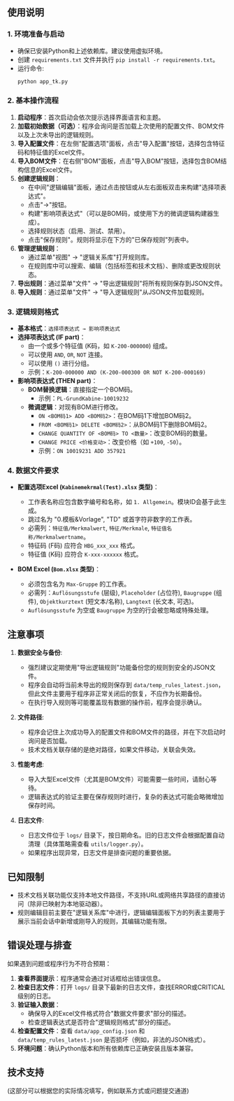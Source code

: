 ## 使用说明

### 1. 环境准备与启动
   - 确保已安装Python和上述依赖库。建议使用虚拟环境。
   - 创建 `requirements.txt` 文件并执行 `pip install -r requirements.txt`。
   - 运行命令:
     ```bash
     python app_tk.py
     ```

### 2. 基本操作流程
1.  **启动程序**：首次启动会依次提示选择界面语言和主题。
2.  **加载初始数据（可选）**：程序会询问是否加载上次使用的配置文件、BOM文件以及上次未导出的逻辑规则。
3.  **导入配置文件**：在左侧"配置选项"面板，点击"导入配置"按钮，选择包含特征码和特征值的Excel文件。
4.  **导入BOM文件**：在右侧"BOM"面板，点击"导入BOM"按钮，选择包含BOM结构信息的Excel文件。
5.  **创建逻辑规则**：
    *   在中间"逻辑编辑"面板，通过点击按钮或从左右面板双击来构建"选择项表达式"。
    *   点击"→"按钮。
    *   构建"影响项表达式"（可以是BOM码，或使用下方的微调逻辑构建器生成）。
    *   选择规则状态（启用、测试、禁用）。
    *   点击"保存规则"。规则将显示在下方的"已保存规则"列表中。
6.  **管理逻辑规则**：
    *   通过菜单"视图" -> "逻辑关系库"打开规则库。
    *   在规则库中可以搜索、编辑（包括标签和技术文档）、删除或更改规则状态。
7.  **导出规则**：通过菜单"文件" -> "导出逻辑规则"将所有规则保存到JSON文件。
8.  **导入规则**：通过菜单"文件" -> "导入逻辑规则"从JSON文件加载规则。

### 3. 逻辑规则格式
- **基本格式**：`选择项表达式 → 影响项表达式`
- **选择项表达式 (IF part)**：
  - 由一个或多个特征值 (K码，如 `K-200-000000`) 组成。
  - 可以使用 `AND`, `OR`, `NOT` 连接。
  - 可以使用 `()` 进行分组。
  - 示例：`K-200-000000 AND (K-200-000300 OR NOT K-200-000169)`
- **影响项表达式 (THEN part)**：
  - **BOM替换逻辑**：直接指定一个BOM码。
    - 示例：`PL-GrundKabine-10019232`
  - **微调逻辑**：对现有BOM进行修改。
    - `ON <BOM码1> ADD <BOM码2>`：在BOM码1下增加BOM码2。
    - `FROM <BOM码1> DELETE <BOM码2>`：从BOM码1下删除BOM码2。
    - `CHANGE QUANTITY OF <BOM码> TO <数量>`：改变BOM码的数量。
    - `CHANGE PRICE <价格变动>`：改变价格（如 `+100`, `-50`）。
    - 示例：`ON 10019231 ADD 357921`

### 4. 数据文件要求
- **配置选项Excel (`Kabinemekrmal(Test).xlsx` 类型)**：
  - 工作表名称应包含数字编号和名称，如 `1. Allgemein`。模块ID会基于此生成。
  - 跳过名为 "0.模板&Vorlage", "TD" 或首字符非数字的工作表。
  - 必需列：`特征值/Merkmalwert`, `特征/Merkmale`, `特征值名称/Merkmalwertname`。
  - 特征码 (F码) 应符合 `HBG_xxx_xxx` 格式。
  - 特征值 (K码) 应符合 `K-xxx-xxxxxx` 格式。

- **BOM Excel (`Bom.xlsx` 类型)**：
  - 必须包含名为 `Max-Gruppe` 的工作表。
  - 必需列：`Auflösungsstufe` (层级), `Placeholder` (占位符), `Baugruppe` (组件), `Objektkurztext` (短文本/名称), `Langtext` (长文本, 可选)。
  - `Auflösungsstufe` 为空或 `Baugruppe` 为空的行会被忽略或特殊处理。

## 注意事项

1.  **数据安全与备份**:
    *   强烈建议定期使用"导出逻辑规则"功能备份您的规则到安全的JSON文件。
    *   程序会自动将当前未导出的规则保存到 `data/temp_rules_latest.json`，但此文件主要用于程序非正常关闭后的恢复，不应作为长期备份。
    *   在执行导入规则等可能覆盖现有数据的操作前，程序会提示确认。

2.  **文件路径**:
    *   程序会记住上次成功导入的配置文件和BOM文件的路径，并在下次启动时询问是否加载。
    *   技术文档关联存储的是绝对路径，如果文件移动，关联会失效。

3.  **性能考虑**:
    *   导入大型Excel文件（尤其是BOM文件）可能需要一些时间，请耐心等待。
    *   逻辑表达式的验证主要在保存规则时进行，复杂的表达式可能会略微增加保存时间。

4.  **日志文件**:
    *   日志文件位于 `logs/` 目录下，按日期命名。旧的日志文件会根据配置自动清理（具体策略需查看 `utils/logger.py`）。
    *   如果程序出现异常，日志文件是排查问题的重要依据。

## 已知限制
-   技术文档关联功能仅支持本地文件路径，不支持URL或网络共享路径的直接访问（除非已映射为本地驱动器）。
-   规则编辑目前主要在"逻辑关系库"中进行，逻辑编辑面板下方的列表主要用于展示当前会话中新增或刚导入的规则，其编辑功能有限。

## 错误处理与排查

如果遇到问题或程序行为不符合预期：
1.  **查看界面提示**：程序通常会通过对话框给出错误信息。
2.  **检查日志文件**：打开 `logs/` 目录下最新的日志文件，查找ERROR或CRITICAL级别的日志。
3.  **验证输入数据**：
    *   确保导入的Excel文件格式符合"数据文件要求"部分的描述。
    *   检查逻辑表达式是否符合"逻辑规则格式"部分的描述。
4.  **检查配置文件**：查看 `data/app_config.json` 和 `data/temp_rules_latest.json` 是否损坏（例如，非法的JSON格式）。
5.  **环境问题**：确认Python版本和所有依赖库已正确安装且版本兼容。

## 技术支持
(这部分可以根据您的实际情况填写，例如联系方式或问题提交通道)
